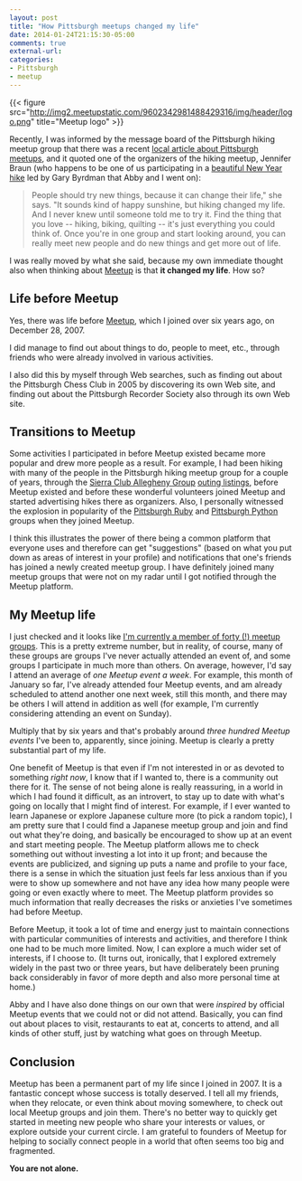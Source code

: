 ```yaml
---
layout: post
title: "How Pittsburgh meetups changed my life"
date: 2014-01-24T21:15:30-05:00
comments: true
external-url: 
categories: 
- Pittsburgh
- meetup
---
```

{{< figure src="http://img2.meetupstatic.com/9602342981488429316/img/header/logo.png" title="Meetup logo" >}}

Recently, I was informed by the message board of the Pittsburgh hiking meetup group that there was a recent [local article about Pittsburgh meetups](http://triblive.com/lifestyles/morelifestyles/5356571-74/meetup-group-internet), and it quoted one of the organizers of the hiking meetup, Jennifer Braun (who happens to be one of us participating in a [beautiful New Year hike](/blog/2014/01/01/happy-new-year-with-a-boyce-mayview-park-hike-wetlands/) led by Gary Byrdman that Abby and I went on):

<blockquote>

People should try new things, because it can change their life," she says. "It sounds kind of happy sunshine, but hiking changed my life. And I never knew until someone told me to try it. Find the thing that you love -- hiking, biking, quilting -- it's just everything you could think of. Once you're in one group and start looking around, you can really meet new people and do new things and get more out of life.

</blockquote>

I was really moved by what she said, because my own immediate thought also when thinking about [Meetup](http://meetup.com/) is that **it changed my life**. How so?

<!--more-->

## Life before Meetup

Yes, there was life before [Meetup](http://meetup.com/), which I joined over six years ago, on December 28, 2007.

I did manage to find out about things to do, people to meet, etc., through friends who were already involved in various activities.

I also did this by myself through Web searches, such as finding out about the Pittsburgh Chess Club in 2005 by discovering its own Web site, and finding out about the Pittsburgh Recorder Society also through its own Web site.

## Transitions to Meetup

Some activities I participated in before Meetup existed became more popular and drew more people as a result. For example, I had been hiking with many of the people in the Pittsburgh hiking meetup group for a couple of years, through the [Sierra Club Allegheny Group](http://alleghenysc.org/) [outing listings](http://alleghenysc.org/?cat=13), before Meetup existed and before these wonderful volunteers joined Meetup and started advertising hikes there as organizers. Also, I personally witnessed the explosion in popularity of the [Pittsburgh Ruby](http://www.meetup.com/pittsburgh-ruby/) and [Pittsburgh Python](http://www.meetup.com/pghpython/) groups when they joined Meetup.

I think this illustrates the power of there being a common platform that everyone uses and therefore can get "suggestions" (based on what you put down as areas of interest in your profile) and notifications that one's friends has joined a newly created meetup group. I have definitely joined many meetup groups that were not on my radar until I got notified through the Meetup platform.

## My Meetup life

I just checked and it looks like [I'm currently a member of forty (!) meetup groups](http://www.meetup.com/members/5977224/). This is a pretty extreme number, but in reality, of course, many of these groups are groups I've never actually attended an event of, and some groups I participate in much more than others. On average, however, I'd say I attend an average of *one Meetup event a week*. For example, this month of January so far, I've already attended four Meetup events, and am already scheduled to attend another one next week, still this month, and there may be others I will attend in addition as well (for example, I'm currently considering attending an event on Sunday).

Multiply that by six years and that's probably around *three hundred Meetup events* I've been to, apparently, since joining. Meetup is clearly a pretty substantial part of my life.

One benefit of Meetup is that even if I'm not interested in or as devoted to something *right now*, I know that if I wanted to, there is a community out there for it. The sense of not being alone is really reassuring, in a world in which I had found it difficult, as an introvert, to stay up to date with what's going on locally that I might find of interest. For example, if I ever wanted to learn Japanese or explore Japanese culture more (to pick a random topic), I am pretty sure that I could find a Japanese meetup group and join and find out what they're doing, and basically be encouraged to show up at an event and start meeting people. The Meetup platform allows me to check something out without investing a lot into it up front; and because the events are publicized, and signing up puts a name and profile to your face, there is a sense in which the situation just feels far less anxious than if you were to show up somewhere and not have any idea how many people were going or even exactly where to meet. The Meetup platform provides so much information that really decreases the risks or anxieties I've sometimes had before Meetup.

Before Meetup, it took a lot of time and energy just to maintain connections with particular communities of interests and activities, and therefore I think one had to be much more limited. Now, I can explore a much wider set of interests, if I choose to. (It turns out, ironically, that I explored extremely widely in the past two or three years, but have deliberately been pruning back considerably in favor of more depth and also more personal time at home.)

Abby and I have also done things on our own that were *inspired* by official Meetup events that we could not or did not attend. Basically, you can find out about places to visit, restaurants to eat at, concerts to attend, and all kinds of other stuff, just by watching what goes on through Meetup.

## Conclusion

Meetup has been a permanent part of my life since I joined in 2007. It is a fantastic concept whose success is totally deserved. I tell all my friends, when they relocate, or even think about moving somewhere, to check out local Meetup groups and join them. There's no better way to quickly get started in meeting new people who share your interests or values, or explore outside your current circle. I am grateful to founders of Meetup for helping to socially connect people in a world that often seems too big and fragmented.

**You are not alone.**
